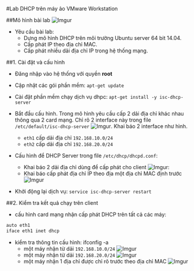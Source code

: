 #Lab DHCP trên máy ảo VMware Workstation

##Mô hình bài lab
![Imgur](http://i.imgur.com/UOA1Mrl.png)

- Yêu cầu bài lab:
	- Dựng mô hình DHCP trên môi trường Ubuntu server 64 bit 14.04.
	- Cấp phát IP theo địa chỉ MAC.
	- Cấp phát nhiều dải địa chỉ IP trong hệ thống mạng.
	
##1. Cài đặt và cấu hình
- Đăng nhập vào hệ thống với quyền **root**
- Cập nhật các gói phần mềm: `apt-get update`
- Cài đặt phần mềm chạy dịch vụ dhpc: `apt-get install -y isc-dhcp-server`
- Bắt đầu cấu hình. Trong mô hình yêu cầu cấp 2 dải địa chỉ khác nhau thông qua 2 card mạng. Chỉ rõ 2 interface này trong file `/etc/default/isc-dhcp-server` ![Imgur](http://i.imgur.com/bJ0x9m1.png). Khai báo 2 interface như hình.
	- `eth1` cấp dải địa chỉ `192.168.10.0/24`
	- `eth2` cấp dải địa chỉ `192.168.20.0/24`
	
- Cấu hình để DHCP Server trong file `/etc/dhcp/dhcpd.conf`:
	- Khai báo 2 dải địa chỉ dùng để cấp phát cho client  ![Imgur](http://i.imgur.com/QffELsG.png):
	- Khai báo cấp phát địa chỉ IP theo địa một địa chỉ MAC định trước ![Imgur](http://i.imgur.com/YmxdzGN.png)

- Khởi động lại dịch vụ: `service isc-dhcp-server restart`

##2. Kiểm tra kết quả chạy trên client
- cấu hình card mạng nhận cấp phát DHCP trên tất cả các máy:
```sh
auto eth1
iface eth1 inet dhcp
```
- kiểm tra thông tin cấu hình: ifconfig -a
	- một máy nhận từ dải `192.168.10.0/24`	![Imgur](http://i.imgur.com/6dS8xzt.png)
	- một máy nhận từ dải `192.168.20.0/24` ![Imgur](http://i.imgur.com/qJ7YzHR.png)
	- một máy nhận 1 địa chỉ được chỉ rõ trước theo địa chỉ MAC ![Imgur](http://i.imgur.com/Vc90Hjk.png)  
	


	